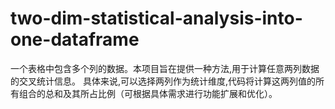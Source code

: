 # two-dim-statistical-analysis-into-one-dataframe

一个表格中包含多个列的数据。本项目旨在提供一种方法,用于计算任意两列数据的交叉统计信息。
具体来说,可以选择两列作为统计维度,代码将计算这两列值的所有组合的总和及其所占比例（可根据具体需求进行功能扩展和优化）。
